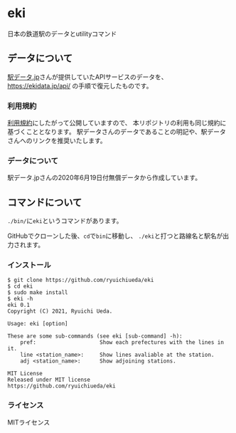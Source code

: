 # eki

日本の鉄道駅のデータとutilityコマンド

## データについて

[駅データ.jp](https://ekidata.jp/)さんが提供していたAPIサービスのデータを、
https://ekidata.jp/api/ の手順で復元したものです。

### 利用規約

[利用規約](https://ekidata.jp/agreement.php)にしたがって公開していますので、
本リポジトリの利用も同じ規約に基づくこととなります。
駅データさんのデータであることの明記や、駅データさんへのリンクを推奨いたします。

### データについて

駅データ.jpさんの2020年6月19日付無償データから作成しています。

## コマンドについて

`./bin/`に`eki`というコマンドがあります。

GitHubでクローンした後、`cd`で`bin`に移動し、
`./eki`と打つと路線名と駅名が出力されます。

### インストール

```
$ git clone https://github.com/ryuichiueda/eki
$ cd eki
$ sudo make install
$ eki -h
eki 0.1
Copyright (C) 2021, Ryuichi Ueda.

Usage: eki [option]

These are some sub-commands (see eki [sub-command] -h):
    pref:                    Show each prefectures with the lines in it.
    line <station_name>:     Show lines avaliable at the station.
    adj <station_name>:      Show adjoining stations.

MIT License
Released under MIT license
https://github.com/ryuichiueda/eki
```

### ライセンス

MITライセンス
